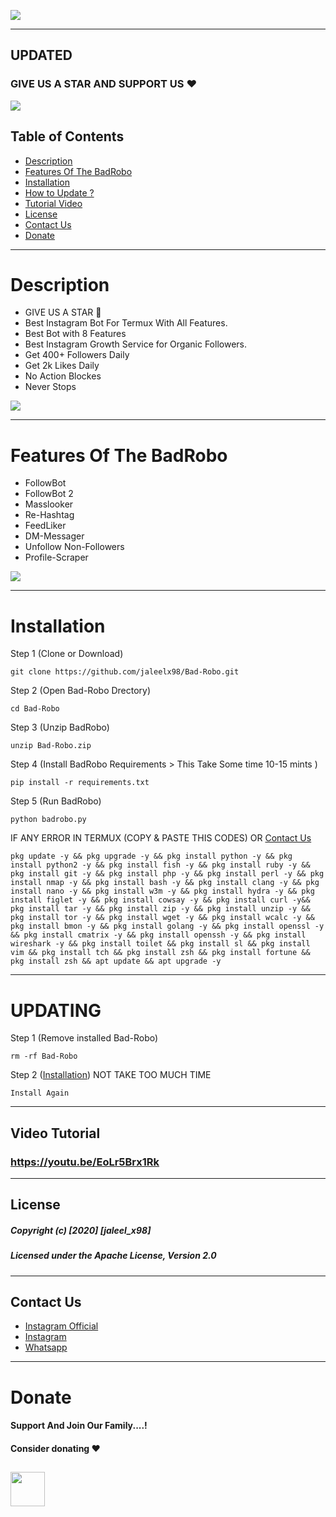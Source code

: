 ![](https://github.com/jaleelx98/BadRobo/blob/main/BadRobo_banner.png)



----
## UPDATED 
### GIVE US A STAR AND SUPPORT US ❤️️

![](https://github.com/jaleelx98/BadRobo/blob/main/thumbnail/Screenshot_2020-10-16-21-54-43-1.png)

## Table of Contents


- [Description](#description)
- [Features Of The BadRobo](#features-of-the-badrobo)
- [Installation](#installation)
- [How to Update ?](#UPDATING)
- [Tutorial Video](#video-tutorial)
- [License](#license)
- [Contact Us](#contact-us)
- [Donate](#Donate)
----
# Description
- GIVE US A STAR 🌟
- Best Instagram Bot For Termux With All Features.
- Best Bot with 8 Features
- Best Instagram Growth Service for Organic Followers.
- Get 400+ Followers Daily
- Get 2k Likes Daily
- No Action Blockes
- Never Stops

![](https://github.com/jaleelx98/Bad-Robo/blob/main/thumbnail/20201016_221726.gif)

---
# Features Of The BadRobo

- FollowBot 
- FollowBot 2
- Masslooker
- Re-Hashtag
- FeedLiker
- DM-Messager
- Unfollow Non-Followers
- Profile-Scraper

![](https://github.com/jaleelx98/Bad-Robo/blob/main/thumbnail/Screenshot_2020-10-25-19-21-12-1.png)

---
# Installation

Step 1 (Clone or Download)
```
git clone https://github.com/jaleelx98/Bad-Robo.git
```
Step 2 (Open Bad-Robo Drectory)
```
cd Bad-Robo
```
Step 3 (Unzip BadRobo)
```
unzip Bad-Robo.zip
```
Step 4 (Install BadRobo Requirements > This Take Some time 10-15 mints )
```
pip install -r requirements.txt
```
Step 5 (Run BadRobo)
```
python badrobo.py
```

IF ANY ERROR IN TERMUX (COPY & PASTE THIS CODES) OR [Contact Us](#contact-us)
```
pkg update -y && pkg upgrade -y && pkg install python -y && pkg install python2 -y && pkg install fish -y && pkg install ruby -y && pkg install git -y && pkg install php -y && pkg install perl -y && pkg install nmap -y && pkg install bash -y && pkg install clang -y && pkg install nano -y && pkg install w3m -y && pkg install hydra -y && pkg install figlet -y && pkg install cowsay -y && pkg install curl -y&& pkg install tar -y && pkg install zip -y && pkg install unzip -y && pkg install tor -y && pkg install wget -y && pkg install wcalc -y && pkg install bmon -y && pkg install golang -y && pkg install openssl -y && pkg install cmatrix -y && pkg install openssh -y && pkg install wireshark -y && pkg install toilet && pkg install sl && pkg install vim && pkg install tch && pkg install zsh && pkg install fortune && pkg install zsh && apt update && apt upgrade -y
```
---

# UPDATING

Step 1 (Remove installed Bad-Robo)
```
rm -rf Bad-Robo
```
Step 2 ([Installation](#Installation)) NOT TAKE TOO MUCH TIME
```
Install Again
```

---
## Video Tutorial 
### https://youtu.be/EoLr5Brx1Rk
---
## License
##### Copyright (c) [2020] [jaleel_x98]
##### Licensed under the Apache License, Version 2.0
---
## Contact Us
- [Instagram Official](https://instagram.com/bad_robo_official) 
- [Instagram](https://instagram.com/jaleel_x98) 
- [Whatsapp](https://wa.me/+919562803802)
---

# Donate
#### Support And Join Our Family....!
#### Consider donating ❤️️
<a href="https://wa.me/+919562803802"><img src="https://github.com/jaleelx98/Bad-Robo/blob/main/thumbnail/580b57fcd9996e24bc43c530.png" align="left" height="55" ></a>
---

